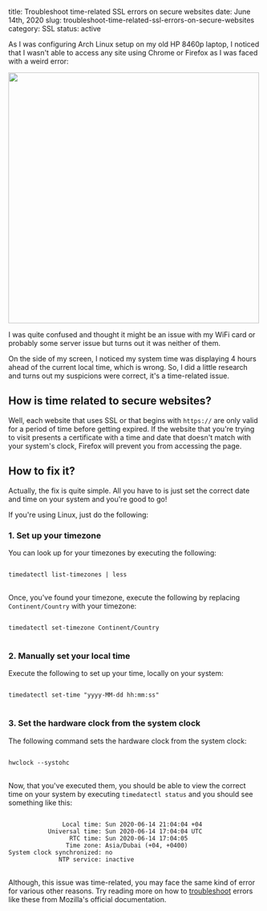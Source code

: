 title: Troubleshoot time-related SSL errors on secure websites
date: June 14th, 2020
slug: troubleshoot-time-related-ssl-errors-on-secure-websites
category: SSL
status: active

As I was configuring Arch Linux setup on my old HP 8460p laptop, I noticed that I wasn't able to access any site using Chrome or Firefox as I was faced with a weird error:

<!--- ![SSL Certificate Error](../../../static/til_images/ssl-time-error.png)-->
<img src="../../../static/til_images/ssl-time-error.png" style="width: 500px;" />

I was quite confused and thought it might be an issue with my WiFi card or probably some server issue but turns out it was neither of them.

On the side of my screen, I noticed my system time was displaying 4 hours ahead of the current local time, which is wrong. So, I did a little research and turns out my suspicions were correct, it's a time-related issue.

## How is time related to secure websites?
Well, each website that uses SSL or that begins with `https://` are only valid for a period of time before getting expired. If the website that you're trying to visit presents a certificate with a time and date that doesn't match with your system's clock, Firefox will prevent you from accessing the page.

## How to fix it?
Actually, the fix is quite simple. All you have to is just set the correct date and time on your system and you're good to go!

If you're using Linux, just do the following:

### 1. Set up your timezone
You can look up for your timezones by executing the following:
<pre>
<code class="bash">
timedatectl list-timezones | less
</code>
</pre>

Once, you've found your timezone, execute the following by replacing `Continent/Country` with your timezone:
<pre>
<code class="bash">
timedatectl set-timezone Continent/Country
</code>
</pre>

### 2. Manually set your local time
Execute the following to set up your time, locally on your system:
<pre>
<code class="bash">
timedatectl set-time "yyyy-MM-dd hh:mm:ss"
</code>
</pre>

### 3. Set the hardware clock from the system clock
The following command sets the hardware clock from the system clock:
<pre>
<code class="bash">
hwclock --systohc
</code>
</pre>

Now, that you've executed them, you should be able to view the correct time on your system by executing `timedatectl status` and you should see something like this:
<pre>
<code class="bash">
               Local time: Sun 2020-06-14 21:04:04 +04
           Universal time: Sun 2020-06-14 17:04:04 UTC
                 RTC time: Sun 2020-06-14 17:04:05    
                Time zone: Asia/Dubai (+04, +0400)    
System clock synchronized: no                         
              NTP service: inactive 
</code>
</pre>

Although, this issue was time-related, you may face the same kind of error for various other reasons. Try reading more on how to [troubleshoot](https://support.mozilla.org/en-US/kb/troubleshoot-time-errors-secure-websites) errors like these from Mozilla's official documentation.
